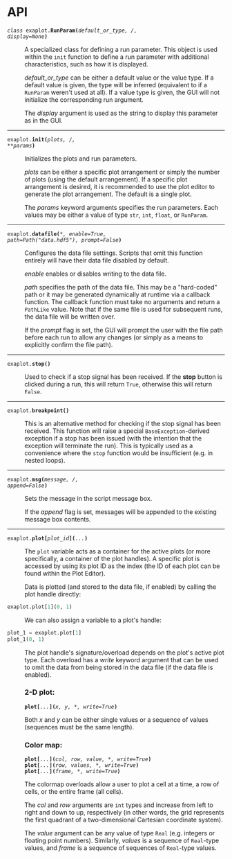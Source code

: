 # API


<code><em>class</em> exaplot.<b>RunParam(</b><em>default_or_type, /, display=None</em><b>)</b></code>

<dd>
<p>A specialized class for defining a run parameter. This object is used within the <code>init</code> function to define a run parameter with additional characteristics, such as how it is displayed.</p>
<p><em>default_or_type</em> can be either a default value or the value type. If a default value is given, the type will be inferred (equivalent to if a <code>RunParam</code> weren't used at all). If a value type is given, the GUI will not initialize the corresponding run argument.</p>
<p>The <em>display</em> argument is used as the string to display this parameter as in the GUI.</p>
</dd>

---

<code>exaplot.<b>init(</b><em>plots, /, **params</em><b>)</b></code>

<dd>
<p>Initializes the plots and run parameters.</p>
<p><em>plots</em> can be either a specific plot arrangement or simply the number of plots (using the default arrangement). If a specific plot arrangement is desired, it is recommended to use the plot editor to generate the plot arrangement. The default is a single plot.</p>
<p>The <em>params</em> keyword arguments specifies the run parameters. Each values may be either a value of type <code>str</code>, <code>int</code>, <code>float</code>, or <code>RunParam</code>.</p>
</dd>

---

<code>exaplot.<b>datafile(</b><em>*, enable=True, path=Path("data.hdf5"), prompt=False</em><b>)</b></code>

<dd>
<p>Configures the data file settings. Scripts that omit this function entirely will have their data file disabled by default.</p>
<p><em>enable</em> enables or disables writing to the data file.</p>
<p><em>path</em> specifies the path of the data file. This may be a "hard-coded" path or it may be generated dynamically at runtime via a callback function. The callback function must take no arguments and return a <code>PathLike</code> value. Note that if the same file is used for subsequent runs, the data file will be written over.</p>
<p>If the <em>prompt</em> flag is set, the GUI will prompt the user with the file path before each run to allow any changes (or simply as a means to explicitly confirm the file path).</p>
</dd>

---

<code>exaplot.<b>stop()</b></code>

<dd>
<p>Used to check if a stop signal has been received. If the <b>stop</b> button is clicked during a run, this will return <code>True</code>, otherwise this will return <code>False</code>.</p>
</dd>

---

<code>exaplot.<b>breakpoint()</b></code>

<dd>
<p>This is an alternative method for checking if the stop signal has been received. This function will raise a special <code>BaseException</code>-derived exception if a stop has been issued (with the intention that the exception will terminate the run). This is typically used as a convenience where the <code>stop</code> function would be insufficient (e.g. in nested loops).</p>
</dd>

---

<code>exaplot.<b>msg(</b><em>message, /, append=False</em><b>)</b></code>

<dd>
<p>Sets the message in the script message box.</p>
<p>If the <em>append</em> flag is set, messages will be appended to the existing message box contents.</p>
</dd>

---

<code>exaplot.<b>plot[</b><em>plot_id</em><b>](</b><em>...</em><b>)</b></code>

<dd>
<p>The <code>plot</code> variable acts as a container for the active plots (or more specifically, a container of the plot handles). A specific plot is accessed by using its plot ID as the index (the ID of each plot can be found within the Plot Editor).</p>
<p>Data is plotted (and stored to the data file, if enabled) by calling the plot handle directly:</p>
</dd>

```python
exaplot.plot[1](0, 1)
```

<dd>
<p>We can also assign a variable to a plot's handle:</p>
</dd>

```python
plot_1 = exaplot.plot[1]
plot_1(0, 1)
```

<dd>
<p>The plot handle's signature/overload depends on the plot's active plot type. Each overload has a <em>write</em> keyword argument that can be used to omit the data from being stored in the data file (if the data file is enabled).</p>

<p><h3>2-D plot:</h3></p>
<p><code><b>plot[</b><em>...</em><b>](</b><em>x, y, *, write=True</em><b>)</b></code></p>
<p>Both <em>x</em> and <em>y</em> can be either single values or a sequence of values (sequences must be the same length).</p>

<p><h3>Color map:</h3></p>
<p><code><b>plot[</b><em>...</em><b>](</b><em>col, row, value, *, write=True</em><b>)</b></code><br>
<code><b>plot[</b><em>...</em><b>](</b><em>row, values, *, write=True</em><b>)</b></code><br>
<code><b>plot[</b><em>...</em><b>](</b><em>frame, *, write=True</em><b>)</b></code></p>
<p>The colormap overloads allow a user to plot a cell at a time, a row of cells, or the entire frame (all cells).</p>
<p>The <em>col</em> and <em>row</em> arguments are <code>int</code> types and increase from left to right and down to up, respectively (in other words, the grid represents the first quadrant of a two-dimensional Cartesian coordinate system).</p>
<p>The <em>value</em> argument can be any value of type <code>Real</code> (e.g. integers or floating point numbers). Similarly, <em>values</em> is a sequence of <code>Real</code>-type values, and <em>frame</em> is a sequence of sequences of <code>Real</code>-type values.</p>
</dd>
